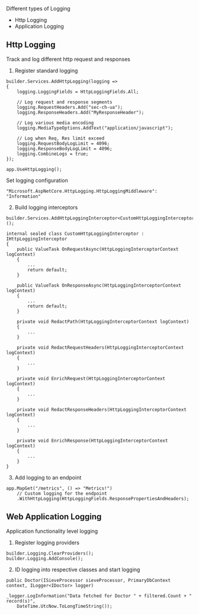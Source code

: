 Different types of Logging

- Http Logging
- Application Logging

## Http Logging

Track and log different http request and responses

1. Register standard logging
```
builder.Services.AddHttpLogging(logging =>
{
    logging.LoggingFields = HttpLoggingFields.All;

    // Log request and response segments
    logging.RequestHeaders.Add("sec-ch-ua");
    logging.ResponseHeaders.Add("MyResponseHeader");

    // Log various media encoding
    logging.MediaTypeOptions.AddText("application/javascript");

    // Log when Req, Res limit exceed
    logging.RequestBodyLogLimit = 4096;
    logging.ResponseBodyLogLimit = 4096;
    logging.CombineLogs = true;
});
```

```
app.UseHttpLogging();
```

Set logging configuration

```
"Microsoft.AspNetCore.HttpLogging.HttpLoggingMiddleware": "Information"
```

2. Build logging interceptors

```
builder.Services.AddHttpLoggingInterceptor<CustomHttpLoggingInterceptor>();
```


```
internal sealed class CustomHttpLoggingInterceptor : IHttpLoggingInterceptor
{
    public ValueTask OnRequestAsync(HttpLoggingInterceptorContext logContext)
    {
        ...
        return default;
    }

    public ValueTask OnResponseAsync(HttpLoggingInterceptorContext logContext)
    {
        ...
        return default;
    }

    private void RedactPath(HttpLoggingInterceptorContext logContext)
    {
        ...
    }

    private void RedactRequestHeaders(HttpLoggingInterceptorContext logContext)
    {
        ...
    }

    private void EnrichRequest(HttpLoggingInterceptorContext logContext)
    {
        ...
    }

    private void RedactResponseHeaders(HttpLoggingInterceptorContext logContext)
    {
        ...
    }

    private void EnrichResponse(HttpLoggingInterceptorContext logContext)
    {
        ...
    }
}

```

3. Add logging to an endpoint

```
app.MapGet("/metrics", () => "Metrics!")
    // Custom logging for the endpoint
    .WithHttpLogging(HttpLoggingFields.ResponsePropertiesAndHeaders);
```

## Web Application Logging
Application functionality level logging

1. Register logging providers

```
builder.Logging.ClearProviders();
builder.Logging.AddConsole();
```

2. ID logging into respective classes and start logging

```
public Doctor(ISieveProcessor sieveProcessor, PrimaryDbContext context, ILogger<IDoctor> logger)
```

```
_logger.LogInformation("Data fetched for Doctor " + filtered.Count + " record(s)",
    DateTime.UtcNow.ToLongTimeString());
```



